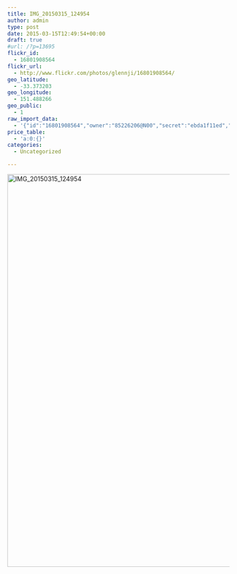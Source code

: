 ```yaml
---
title: IMG_20150315_124954
author: admin
type: post
date: 2015-03-15T12:49:54+00:00
draft: true
#url: /?p=13695
flickr_id:
  - 16801908564
flickr_url:
  - http://www.flickr.com/photos/glennji/16801908564/
geo_latitude:
  - -33.373203
geo_longitude:
  - 151.488266
geo_public:
  - 1
raw_import_data:
  - '{"id":"16801908564","owner":"85226206@N00","secret":"ebda1f11ed","server":"5453","farm":6,"title":"IMG_20150315_124954","ispublic":0,"isfriend":0,"isfamily":0,"description":{"_content":""},"dateupload":"1431090406","lastupdate":"1431090419","datetaken":"2015-03-15 12:49:54","datetakengranularity":"0","datetakenunknown":"0","ownername":"glennji","tags":"","machine_tags":"","originalsecret":"bf68acb4cd","originalformat":"jpg","latitude":"-33.373203","longitude":"151.488266","accuracy":"16","context":0,"place_id":"kqf7_PVTWryAwgzc2w","woeid":"28645358","geo_is_family":0,"geo_is_friend":0,"geo_is_contact":0,"geo_is_public":0,"media":"photo","media_status":"ready","url_o":"https://farm6.staticflickr.com/5453/16801908564_bf68acb4cd_o.jpg","height_o":"4208","width_o":"3120"}'
price_table:
  - 'a:0:{}'
categories:
  - Uncategorized

---
```

<p class="flickr-image">
  <a href="http://www.flickr.com/photos/glennji/16801908564/" class="flickr-link"><img src="/wp-content/uploads/2015/03/16801908564_bf68acb4cd_o-759x1024.jpg" width="660" height="890" alt="IMG_20150315_124954" class="keyring-img" /></a>
</p>
